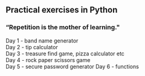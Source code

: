 ## Practical exercises in Python
### “Repetition is the mother of learning."

Day 1 - band name generator  <br>
Day 2 - tip calculator <br>
Day 3 - treasure find game, pizza calculator etc <br>
Day 4 - rock paper scissors game <br>
Day 5 - secure password generator
Day 6 - functions 
